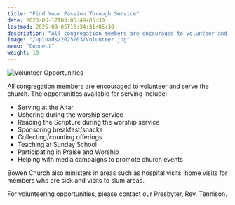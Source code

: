 ```yaml
---
title: "Find Your Passion Through Service"
date: 2023-06-17T03:05:49+05:30
lastmod: 2025-03-05T16:34:31+05:30
description: "All congregation members are encouraged to volunteer and serve the church. The opportunities available for serving include: Serving at the Altar Ushering during the worship service Reading the Scripture during the worship service Sponsoring breakfast/snacks Collecting/counting offerings Teaching at Sunday School Participating in Praise and Worship Helping with media campaigns to promote church events Bowen"
image: "/uploads/2025/03/Volunteer.jpg"
menu: "Connect"
weight: 10
---
```


![Volunteer Opportunities](/images/Volunteer.jpg)

All congregation members are encouraged to volunteer and serve the church. The opportunities available for serving include:

- Serving at the Altar
- Ushering during the worship service
- Reading the Scripture during the worship service
- Sponsoring breakfast/snacks
- Collecting/counting offerings
- Teaching at Sunday School
- Participating in Praise and Worship
- Helping with media campaigns to promote church events

Bowen Church also ministers in areas such as hospital visits, home visits for members who are sick and visits to slum areas.

For volunteering opportunities, please contact our Presbyter, Rev. Tennison.